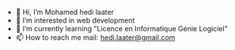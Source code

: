 - 👋 Hi, I’m Mohamed hedi laater
- 👀 I’m interested in web development
- 🌱 I’m currently learning "Licence en Informatique Génie Logiciel"
- 📫 How to reach me mail: hedi.laater@gmail.com
